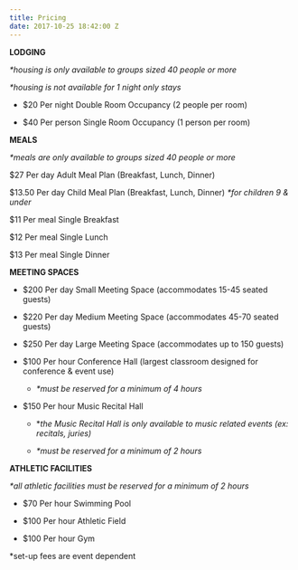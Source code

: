 ```yaml
---
title: Pricing
date: 2017-10-25 18:42:00 Z
---
```


**LODGING**

*\*housing is only available to groups sized 40 people or more*

*\*housing is not available for 1 night only stays*

* $20 Per night Double Room Occupancy (2 people per room)

* $40 Per person Single Room Occupancy (1 person per room)

**MEALS**

*\*meals are only available to groups sized 40 people or more*

\$27 Per day Adult Meal Plan (Breakfast, Lunch, Dinner)

\$13.50 Per day Child Meal Plan (Breakfast, Lunch, Dinner) *\*for children 9 & under*

\$11 Per meal Single Breakfast 

\$12 Per meal Single Lunch

\$13 Per meal Single Dinner

**MEETING SPACES**

* $200 Per day Small Meeting Space (accommodates 15-45 seated guests)

* $220 Per day Medium Meeting Space (accommodates 45-70 seated guests)

* $250 Per day Large Meeting Space (accommodates up to 150 guests)

* $100 Per hour Conference Hall (largest classroom designed for conference & event use)

  * *\*must be reserved for a minimum of 4 hours*

* $150 Per hour Music Recital Hall

  * \**the Music Recital Hall is only available to music related events (ex: recitals, juries)*

  * *\*must be reserved for a minimum of 2 hours*

**ATHLETIC FACILITIES**

*\*all athletic facilities must be reserved for a minimum of 2 hours*

* $70 Per hour Swimming Pool

* $100 Per hour Athletic Field

* $100 Per hour Gym

\*set-up fees are event dependent